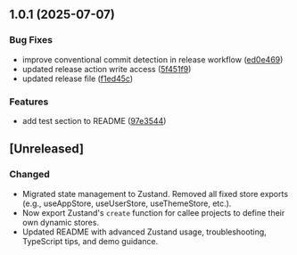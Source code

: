 ## 1.0.1 (2025-07-07)

### Bug Fixes

- improve conventional commit detection in release workflow ([ed0e469](https://github.com/khuniverse/core-ui/commit/ed0e469d072dce3fb3e317b2a342093880e14fc2))
- updated release action write access ([5f451f9](https://github.com/khuniverse/core-ui/commit/5f451f980879a388b1d1deafbcf2045db900b446))
- updated release file ([f1ed45c](https://github.com/khuniverse/core-ui/commit/f1ed45ce97d3e4f58086547dd8402db6003738a6))

### Features

- add test section to README ([97e3544](https://github.com/khuniverse/core-ui/commit/97e35446a6dec36fa860ad3ce2e8913868e77fed))

## [Unreleased]

### Changed

- Migrated state management to Zustand. Removed all fixed store exports (e.g., useAppStore, useUserStore, useThemeStore, etc.).
- Now export Zustand's `create` function for callee projects to define their own dynamic stores.
- Updated README with advanced Zustand usage, troubleshooting, TypeScript tips, and demo guidance.

